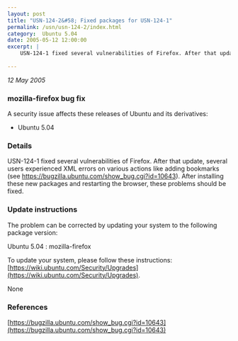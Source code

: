 ```yaml
---
layout: post
title: "USN-124-2&#58; Fixed packages for USN-124-1"
permalink: /usn/usn-124-2/index.html
category:  Ubuntu 5.04
date: 2005-05-12 12:00:00
excerpt: |
    USN-124-1 fixed several vulnerabilities of Firefox. After that update, several users experienced XML errors on various actions like adding bookmarks (see https://bugzilla.ubuntu.com/show_bug.cgi?id=10643). After installing these new packages and restarting the browser, these problems should be fixed.
    
--- 
```

 
 

*12 May 2005*

### mozilla-firefox bug fix

A security issue affects these releases of Ubuntu and its derivatives:

* Ubuntu 5.04

### Details

USN-124-1 fixed several vulnerabilities of Firefox. After that update, several users experienced XML errors on various actions like adding bookmarks (see https://bugzilla.ubuntu.com/show_bug.cgi?id=10643). After installing these new packages and restarting the browser, these problems should be fixed.

### Update instructions

The problem can be corrected by updating your system to the following package version:

Ubuntu 5.04
 : mozilla-firefox 

To update your system, please follow these instructions: [https://wiki.ubuntu.com/Security/Upgrades](https://wiki.ubuntu.com/Security/Upgrades).

None

### References

 
 [https://bugzilla.ubuntu.com/show_bug.cgi?id=10643](https://bugzilla.ubuntu.com/show_bug.cgi?id=10643)
 

